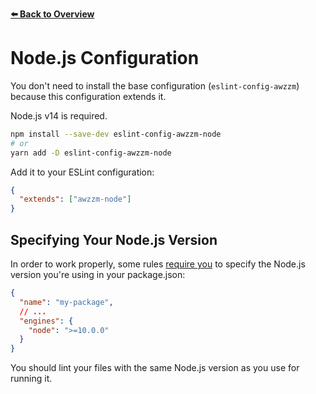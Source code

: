 [**⬅️ Back to Overview**](https://github.com/moritzruth/eslint-config-awzzm)

# Node.js Configuration
You don't need to install the base configuration (`eslint-config-awzzm`)
because this configuration extends it.

Node.js v14 is required.

```sh
npm install --save-dev eslint-config-awzzm-node
# or
yarn add -D eslint-config-awzzm-node
```

Add it to your ESLint configuration:
```json
{
  "extends": ["awzzm-node"]
}
```

## Specifying Your Node.js Version
In order to work properly, some rules
[require you](https://github.com/mysticatea/eslint-plugin-node/blob/master/docs/rules/no-unsupported-features/node-builtins.md#configured-nodejs-version-range)
to specify the Node.js version you're using in your package.json:
```json
{
  "name": "my-package",
  // ...
  "engines": {
    "node": ">=10.0.0"
  }
}
```

You should lint your files with the same Node.js version as you use for running it.
